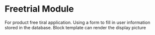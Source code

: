Freetrial Module
==============


For product free tiral application.
Using a form to fill in user information stored in the database. Block template can render the display picture